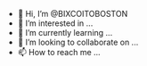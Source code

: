 - 👋 Hi, I’m @BIXCOITOBOSTON
- 👀 I’m interested in ...
- 🌱 I’m currently learning ...
- 💞️ I’m looking to collaborate on ...
- 📫 How to reach me ...

<!---
BIXCOITOBOSTON/BIXCOITOBOSTON is a ✨ special ✨ repository because its `README.md` (this file) appears on your GitHub profile.
You can click the Preview link to take a look at your changes.
--->
